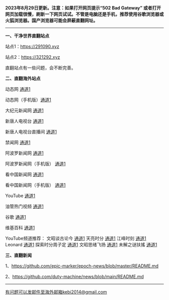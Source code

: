 **2023年8月29日更新。注意：如果打开网页提示“502 Bad Gateway” 或者打开网页加载很慢，刷新一下网页试试。不管是电脑还是手机，推荐使用谷歌浏览器或火狐浏览器。国产浏览器可能会屏蔽直翻网址。**

***

**一、干净世界直翻站点**

站点1：https://291090.xyz

站点2：https://321292.xyz

直翻站点有一些问题，会不断完善。

**二、直翻海外站点**

动态网 [通道1](https://free.dtku21.xyz/20) 

动态网（手机版）[通道1](https://free.dtku21.xyz/21) 

大纪元新闻网 [通道1](https://free.dtku21.xyz/21) 

新唐人电视台 [通道1](https://free.dtku21.xyz/4) 

新唐人电视台直播间 [通道1](https://free.dtku21.xyz/44) 

禁闻网 [通道1](https://free.dtku21.xyz/3) 

阿波罗新闻网 [通道1](https://free.dtku21.xyz/7) 

阿波罗新闻网（手机版） [通道1](https://free.dtku21.xyz/53) 

看中国新闻网 [通道1](https://free.dtku21.xyz/26) 

看中国新闻网（手机版） [通道1](https://free.dtku21.xyz/54) 

YouTube [通道1](https://free.dtku21.xyz/45) 

油管热门视频 [通道1](https://free.dtku21.xyz/55) 

谷歌 [通道1](https://free.dtku21.xyz/62) 

维基百科 [通道1](https://free.dtku21.xyz/63) 

YouTube频道推荐： 文昭谈古论今 [通道1](https://free.dtku21.xyz/46)  天亮时分 [通道1](https://free.dtku21.xyz/47)  江峰时刻 [通道1](https://free.dtku21.xyz/48)  Leonard [通道1](https://free.dtku21.xyz/49)  探索时分周子定 [通道1](https://free.dtku21.xyz/50) 文昭思绪飞扬 [通道1](https://free.dtku21.xyz/51) 未解之谜扶搖 [通道1](https://free.dtku21.xyz/52) 


**三、直翻新闻**

1、https://github.com/epic-marker/epoch-news/blob/master/README.md

2、https://github.com/duty-machine/news/blob/main/README.md

***


有问题可以发邮件至海外邮箱kebi2014@gmail.com